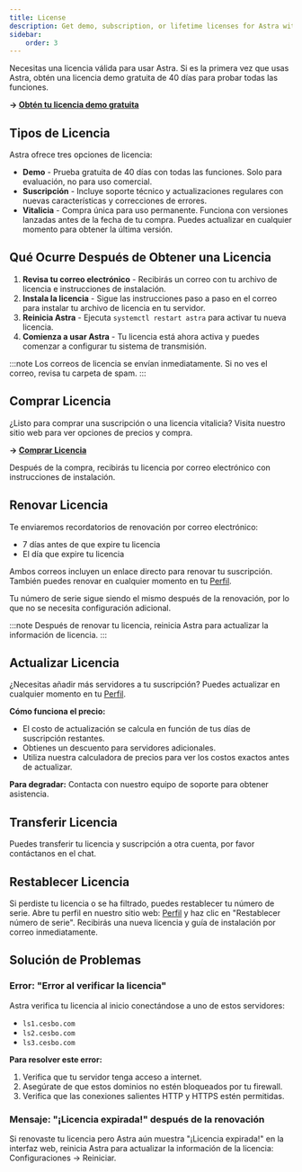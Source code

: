 ```yaml
---
title: License
description: Get demo, subscription, or lifetime licenses for Astra with installation, renewal, and troubleshooting instructions
sidebar:
    order: 3
---
```


Necesitas una licencia válida para usar Astra. Si es la primera vez que usas Astra, obtén una licencia demo gratuita de 40 días para probar todas las funciones.

**→ [Obtén tu licencia demo gratuita](https://app.cesbo.com/orders/software/astra/demo/)**

## Tipos de Licencia

Astra ofrece tres opciones de licencia:

- **Demo** - Prueba gratuita de 40 días con todas las funciones. Solo para evaluación, no para uso comercial.
- **Suscripción** - Incluye soporte técnico y actualizaciones regulares con nuevas características y correcciones de errores.
- **Vitalicia** - Compra única para uso permanente. Funciona con versiones lanzadas antes de la fecha de tu compra. Puedes actualizar en cualquier momento para obtener la última versión.

## Qué Ocurre Después de Obtener una Licencia

1. **Revisa tu correo electrónico** - Recibirás un correo con tu archivo de licencia e instrucciones de instalación.
2. **Instala la licencia** - Sigue las instrucciones paso a paso en el correo para instalar tu archivo de licencia en tu servidor.
3. **Reinicia Astra** - Ejecuta `systemctl restart astra` para activar tu nueva licencia.
4. **Comienza a usar Astra** - Tu licencia está ahora activa y puedes comenzar a configurar tu sistema de transmisión.

:::note
Los correos de licencia se envían inmediatamente. Si no ves el correo, revisa tu carpeta de spam.
:::

## Comprar Licencia

¿Listo para comprar una suscripción o una licencia vitalicia? Visita nuestro sitio web para ver opciones de precios y compra.

**→ [Comprar Licencia](https://cesbo.com/astra-license)**

Después de la compra, recibirás tu licencia por correo electrónico con instrucciones de instalación.

## Renovar Licencia

Te enviaremos recordatorios de renovación por correo electrónico:
- 7 días antes de que expire tu licencia
- El día que expire tu licencia

Ambos correos incluyen un enlace directo para renovar tu suscripción. También puedes renovar en cualquier momento en tu [Perfil](https://cesbo.com/profile).

Tu número de serie sigue siendo el mismo después de la renovación, por lo que no se necesita configuración adicional.

:::note
Después de renovar tu licencia, reinicia Astra para actualizar la información de licencia.
:::

## Actualizar Licencia

¿Necesitas añadir más servidores a tu suscripción? Puedes actualizar en cualquier momento en tu [Perfil](https://cesbo.com/profile).

**Cómo funciona el precio:**

- El costo de actualización se calcula en función de tus días de suscripción restantes.
- Obtienes un descuento para servidores adicionales.
- Utiliza nuestra calculadora de precios para ver los costos exactos antes de actualizar.

**Para degradar:** Contacta con nuestro equipo de soporte para obtener asistencia.

## Transferir Licencia

Puedes transferir tu licencia y suscripción a otra cuenta, por favor contáctanos en el chat.

## Restablecer Licencia

Si perdiste tu licencia o se ha filtrado, puedes restablecer tu número de serie. Abre tu perfil en nuestro sitio web: [Perfil](https://cesbo.com/profile) y haz clic en "Restablecer número de serie". Recibirás una nueva licencia y guía de instalación por correo inmediatamente.

## Solución de Problemas

### Error: "Error al verificar la licencia"

Astra verifica tu licencia al inicio conectándose a uno de estos servidores:

- `ls1.cesbo.com`
- `ls2.cesbo.com`
- `ls3.cesbo.com`

**Para resolver este error:**

1. Verifica que tu servidor tenga acceso a internet.
2. Asegúrate de que estos dominios no estén bloqueados por tu firewall.
3. Verifica que las conexiones salientes HTTP y HTTPS estén permitidas.

### Mensaje: "¡Licencia expirada!" después de la renovación

Si renovaste tu licencia pero Astra aún muestra "¡Licencia expirada!" en la interfaz web, reinicia Astra para actualizar la información de la licencia: Configuraciones → Reiniciar.